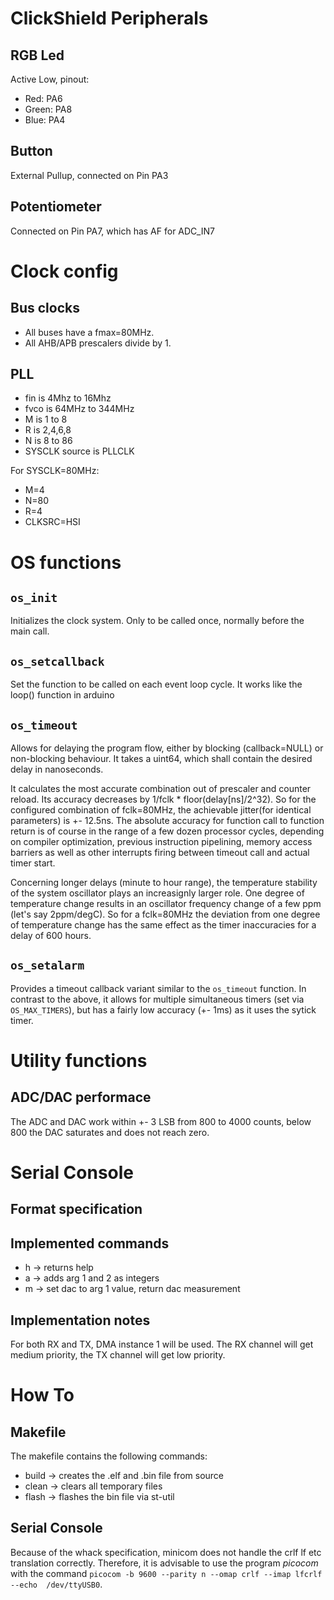 # ClickShield Peripherals
## RGB Led
Active Low, pinout:
- Red: PA6
- Green: PA8
- Blue: PA4

## Button
External Pullup, connected on Pin PA3

## Potentiometer
Connected on Pin PA7, which has AF for ADC\_IN7

# Clock config
## Bus clocks
- All buses have a fmax=80MHz.
- All AHB/APB prescalers divide by 1.

## PLL
- fin is 4Mhz to 16Mhz
- fvco is 64MHz to 344MHz
- M is 1 to 8
- R is 2,4,6,8
- N is 8 to 86
- SYSCLK source is PLLCLK

For SYSCLK=80MHz:
- M=4
- N=80
- R=4
- CLKSRC=HSI

# OS functions
## `os_init`
Initializes the clock system. Only to be called once, normally before the main 
call.

## `os_setcallback`
Set the function to be called on each event loop cycle. It works like the 
loop() function in arduino

## `os_timeout`
Allows for delaying the program flow, either by blocking (callback=NULL) or 
non-blocking behaviour. It takes a uint64, which shall contain the desired delay 
in nanoseconds.

It calculates the most accurate combination out of prescaler and counter reload. 
Its accuracy decreases by 1/fclk * floor(delay[ns]/2^32). So for the configured 
combination of fclk=80MHz, the achievable jitter(for identical parameters) is +- 
12.5ns. The absolute accuracy for function call to function return is of course 
in the range of a few dozen processor cycles, depending on compiler 
optimization, previous instruction pipelining, memory access barriers as well as 
other interrupts firing between timeout call and actual timer start.

Concerning longer delays (minute to hour range), the temperature stability of 
the system oscillator plays an increasignly larger role. One degree of 
temperature change results in an oscillator frequency change of a few ppm (let's 
say 2ppm/degC). So for a fclk=80MHz the deviation from one degree of temperature 
change has the same effect as the timer inaccuracies for a delay of 600 hours.

## `os_setalarm`
Provides a timeout callback variant similar to the `os_timeout` function.
In contrast to the above, it allows for multiple simultaneous timers (set via 
`OS_MAX_TIMERS`), but has a fairly low accuracy (+- 1ms) as it uses the sytick 
timer.

# Utility functions
## ADC/DAC performace
The ADC and DAC work within +- 3 LSB from 800 to 4000 counts, below 800 the DAC 
saturates and does not reach zero.

# Serial Console
## Format specification
## Implemented commands
- h -> returns help
- a -> adds arg 1 and 2 as integers
- m -> set dac to arg 1 value, return dac measurement

## Implementation notes
For both RX and TX, DMA instance 1 will be used.
The RX channel will get medium priority, the TX channel will get low priority.

# How To
## Makefile
The makefile contains the following commands:
- build -> creates the .elf and .bin file from source
- clean -> clears all temporary files
- flash -> flashes the bin file via st-util

## Serial Console
Because of the whack specification, minicom does not handle the crlf lf etc 
translation correctly. Therefore, it is advisable to use the program *picocom* 
with the command `picocom -b 9600 --parity n --omap crlf --imap lfcrlf --echo 
/dev/ttyUSB0`.
